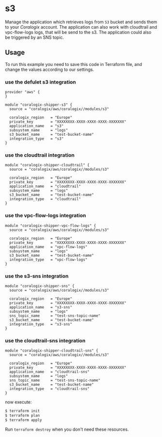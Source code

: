 # s3

Manage the application which retrieves logs from `S3` bucket and sends them to your *Coralogix* account. The application can also work with cloudtrail and vpc-flow-logs logs, that will be send to the s3. The application could also be triggered by an SNS topic.

## Usage

To run this example you need to save this code in Terraform file, and change the values according to our settings.


### use the defulet s3 integration
```hcl
provider "aws" {
}

module "coralogix-shipper-s3" {
  source = "coralogix/aws/coralogix//modules/s3"

  coralogix_region   = "Europe"
  private_key        = "XXXXXXXX-XXXX-XXXX-XXXX-XXXXXXX"
  application_name   = "s3"
  subsystem_name     = "logs"
  s3_bucket_name     = "test-bucket-name"
  integration_type   = "s3"
}
```

### use the cloudtrail integration
```hcl
module "coralogix-shipper-cloudtrail" {
  source = "coralogix/aws/coralogix//modules/s3"

  coralogix_region   = "Europe"
  private_key        = "XXXXXXXX-XXXX-XXXX-XXXX-XXXXXXX"
  application_name   = "cloudtrail"
  subsystem_name     = "logs"
  s3_bucket_name     = "test-bucket-name"
  integration_type   = "cloudtrail"
}
```

### use the vpc-flow-logs integration
```hcl
module "coralogix-shipper-vpc-flow-logs" {
  source = "coralogix/aws/coralogix//modules/s3"

  coralogix_region   = "Europe"
  private_key        = "XXXXXXXX-XXXX-XXXX-XXXX-XXXXXXX"
  application_name   = "vpc-flow-logs"
  subsystem_name     = "logs"
  s3_bucket_name     = "test-bucket-name"
  integration_type   = "vpc-flow-logs"
}
```

### use the s3-sns integration
```hcl
module "coralogix-shipper-sns" {
  source = "coralogix/aws/coralogix//modules/s3"

  coralogix_region   = "Europe"
  private_key        = "XXXXXXXX-XXXX-XXXX-XXXX-XXXXXXX"
  application_name   = "s3-sns"
  subsystem_name     = "logs"
  sns_topic_name     = "test-sns-topic-name"
  s3_bucket_name     = "test-bucket-name"
  integration_type   = "s3-sns"
}
```

### use the cloudtrail-sns integration
```hcl
module "coralogix-shipper-cloudtrail-sns" {
  source = "coralogix/aws/coralogix//modules/s3"

  coralogix_region   = "Europe"
  private_key        = "XXXXXXXX-XXXX-XXXX-XXXX-XXXXXXX"
  application_name   = "cloudtrail-sns"
  subsystem_name     = "logs"
  sns_topic_name     = "test-sns-topic-name"
  s3_bucket_name     = "test-bucket-name"
  integration_type   = "cloudtrail-sns"
}
```

now execute:
```bash
$ terraform init
$ terraform plan
$ terraform apply
```
Run `terraform destroy` when you don't need these resources.
